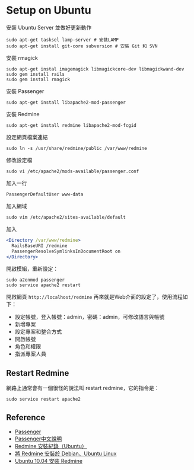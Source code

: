 # Setup on Ubuntu

安裝 Ubuntu Server 並做好更新動作

    sudo apt-get tasksel lamp-server # 安裝LAMP
    sudo apt-get install git-core subversion # 安裝 Git 和 SVN

安裝 rmagick

    sudo apt-get instal imagemagick libmagickcore-dev libmagickwand-dev
    sudo gem install rails
    sudo gem install rmagick

安裝 Passenger

    sudo apt-get install libapache2-mod-passenger

安裝 Redmine

    sudo apt-get install redmine libapache2-mod-fcgid

設定網頁檔案連結

    sudo ln -s /usr/share/redmine/public /var/www/redmine

修改設定檔

    sudo vi /etc/apache2/mods-available/passenger.conf

加入一行

    PassengerDefaultUser www-data

加入網域

    sudo vim /etc/apache2/sites-available/default

加入

```apache
<Directory /var/www/redmine>
  RailsBaseURI /redmine
  PassengerResolveSymlinksInDocumentRoot on
</Directory>
```

開啟模組，重新設定：

    sudo a2enmod passenger
    sudo service apache2 restart

開啟網頁 `http://localhost/redmine`
再來就是Web介面的設定了，使用流程如下：

* 設定帳號，登入帳號：admin，密碼：admin，可修改語言與帳號
* 新增專案
* 設定專案和整合方式
* 開啟帳號
* 角色和權限
* 指派專案人員

## Restart Redmine

網路上通常會有一個很怪的說法叫 restart redmine，它的指令是：

    sudo service restart apache2

## Reference

* [Passenger](https://www.phusionpassenger.com/)
* [Passenger中文說明](http://ihower.tw/rails3/deployment.html)
* [Redmine 安裝紀錄（Ubuntu）](http://lgzenithtech.blogspot.tw/2012/03/redmine-ubuntu.html)
* [將 Redmine 安裝於 Debian、Ubuntu Linux](http://blog.longwin.com.tw/2011/03/redmine-debian-ubuntu-linux-2011/)
* [Ubuntu 10.04 安裝 Redmine](http://blog.darkhero.net/archives/410)
